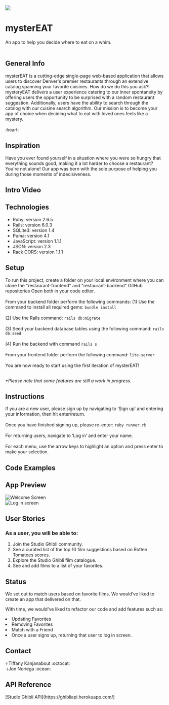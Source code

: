 <img src="https://i.imgur.com/o49TYwV.png"/>
<h1>mysterEAT</h1>
An app to help you decide where to eat on a whim.
<br></br>
<h2>General Info</h2>
<p>
mysterEAT is a cutting-edge single-page web-based application that allows users to discover Denver's premier restaurants through an extensive catalog spanning your favorite cuisines. How do we do this you ask?! mysteryEAT delivers a user experience catering to our inner spontaneity by offering users the opportunity to be surprised with a random restaurant suggestion. Additionally, users have the ability to search through the catalog with our cuisine search algorithm. Our mission is to become your app of choice when deciding what to eat with loved ones feels like a mystery.<br>
<br>:heart:</br>
</p>

<h2>Inspiration</h2>

<p>
 Have you ever found yourself in a situation where you were so hungry that everything sounds good, making it a lot harder to choose a restaurant? You're not alone!
 Our app was born with the sole purpose of helping you during those moments of indecisiveness.
</p>

<h2>Intro Video</h2>



<h2>Technologies</h2>

<ul>
 <li>Ruby: version 2.6.5</li>
 <li>Rails: version 6.0.3</li>
 <li>SQLite3: version 1.4</li>
 <li>Puma: version 4.1</li>
 <li>JavaScript: version 1.1.1</li>
 <li>JSON: version 2.3</li>
 <li>Rack CORS: version 1.1.1</li>
</ul>

<h2>Setup</h2>
To run this project, create a folder on your local environment where you can clone the "restaurant-frontend" and "restaurant-backend" GitHub repositories
Open both in your code editor.<br><br>
From your backend folder perform the following commands:
 (1) Use the command to install all required gems: <code>bundle install</code><br><br>
 (2) Use the Rails command: <code>rails db:migrate</code><br><br>
 (3) Seed your backend database tables using the following command: <code>rails db:seed</code><br><br>
 (4) Run the backend with command <code>rails s</code><br><br>
From your frontend folder perform the following command: <code>lite-server</code><br><br>
You are now ready to start using the first iteration of mysterEAT!<br><br>

<i>*Please note that some features are still a work in progress.</i>

<h2>Instructions</h2>
If you are a new user, please sign up by navigating to ‘Sign up’ and entering your information, then hit enter/return.<br><br>
Once you have finished signing up, please re-enter:
<code>ruby runner.rb</code><br><br>
For returning users, navigate to ‘Log in’ and enter your name.<br><br>
For each menu, use the arrow keys to highlight an option and press enter to make your selection.

<h2>Code Examples</h2>

<h2>App Preview</h2>
<img src="https://i.ibb.co/xmZDVr0/Screen-Shot-2020-10-02-at-10-37-54-AM.png" alt="Welcome Screen" border="0"><br>

<img src="https://i.ibb.co/QksvhH4/Screen-Shot-2020-10-02-at-10-52-47-AM.png" alt="Log in screen">

<h2>User Stories</h2>

<h3>As a user, you will be able to:</h3>

<ol>
<li>Join the Studio Ghibli community.</li>
<li>See a curated list of the top 10 film suggestions based on Rotten Tomatoes scores.</li>
<li>Explore the Studio Ghibli film catalogue.</li>
<li>See and add films to a list of your favorites.</li>
</ol>

<h2>Status</h2>

<p>We set out to match users based on favorite films. We would’ve liked to create an app that delivered on that.</p>

With time, we would've liked to refactor our code and add features such as:
<li>Updating Favorites</li>
<li>Removing Favorites</li>
<li>Match with a Friend</li>
<li>Once a user signs up, returning that user to log in screen.</li>

<h2>Contact</h2>
<a href="https://www.linkedin.com/in/tiffany-kanjanabout/"><img src="https://user-images.githubusercontent.com/68958970/94946276-dc7b8a00-04a9-11eb-9431-366689b9fa06.png" alt="Tiffany Kanjanabout" style="width:10px;height:10px;"></a>Tiffany Kanjanabout :octocat:<br>
<a href="https://www.linkedin.com/in/jonathannoriega/"><img src="https://user-images.githubusercontent.com/68958970/94946276-dc7b8a00-04a9-11eb-9431-366689b9fa06.png" alt="Jon Noriega" style="width:10px;height:10px;"></a>Jon Noriega :ocean:<br>

<h2>API Reference</h2>
[Studio Ghibli API](https://ghibliapi.herokuapp.com/)
